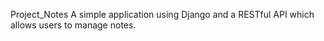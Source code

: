 Project_Notes
A simple application using Django and a RESTful API which allows users to manage notes.
